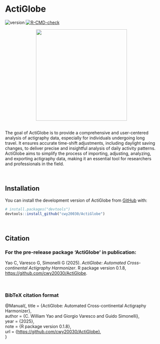 # ActiGlobe

<!-- badges: start -->

![version](https://img.shields.io/badge/version-0.1.7-green)
[![R-CMD-check](https://github.com/cwy20030/ActiGlobe/actions/workflows/R-CMD-check.yaml/badge.svg)](https://github.com/cwy20030/ActiGlobe/actions/workflows/R-CMD-check.yaml)

<!-- badges: end -->
<div align="center">
  <img src="Logo.png" width="300px" />
</div>

<br>

The goal of ActiGlobe is to provide a comprehensive and user-centered
analysis of actigraphy data, especially for individuals undergoing long
travel. It ensures accurate time-shift adjustments, including daylight
saving changes, to deliver precise and insightful analysis of daily
activity patterns. ActiGlobe aims to simplify the process of importing,
adjusting, analyzing, and exporting actigraphy data, making it an
essential tool for researchers and professionals in the field.

<br>

## Installation

You can install the development version of ActiGlobe from
[GitHub](https://github.com/) with:

``` r
# install.packages("devtools")
devtools::install_github("cwy20030/ActiGlobe")
```

<br>

## Citation 
### For the pre-release package ‘ActiGlobe’ in publication:

  Yao C, Varesco G, Simonelli G (2025). _ActiGlobe: Automated Cross-continental Actigraphy Harmonizer_. R
  package version 0.1.8, <https://github.com/cwy20030/ActiGlobe>.
  
<br>

### BibTeX citation format
  @Manual{,
    title = {ActiGlobe: Automated Cross-continental Actigraphy Harmonizer},  
    author = {C. William Yao and Giorgio Varesco and Guido Simonelli},  
    year = {2025},  
    note = {R package version 0.1.8},  
    url = {https://github.com/cwy20030/ActiGlobe},  
  }
